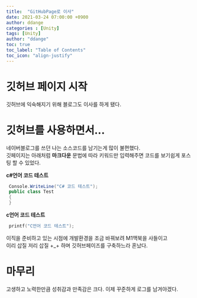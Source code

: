 ```yaml
---
title:  "GitHubPage로 이사"
date: 2021-03-24 07:00:00 +0900
author: ddange
categories : [Unity]
tags: [Unity]
author: "ddange"
toc: true
toc_label: "Table of Contents"
toc_icon: "align-justify"
---
```


# 깃허브 페이지 시작

 <!-- 큰제목 밑에 =====헤더 타이틀 -->
깃허브에 익숙해지기 위해 블로그도 이사를 하게 됐다.

# 깃허브를 사용하면서...


네이버블로그를 쓰던 나는 소스코드를 남기는게 많이 불편했다.  
깃페이지는 아래처럼 **마크다운** 문법에 따라 키워드만 입력해주면 코드를 보기쉽게 포스팅 할 수 있었다.  

**c#언어 코드 테스트**
 ```c#
  Console.WriteLine("C# 코드 테스트");
  public class Test
  {
  }
 ```
**c언어 코드 테스트**
 ```c
  printf("C언어 코드 테스트");
 ```

이직을 준비하고 있는 시점에 개발환경을 조금 바꿔보려 M1맥북을 사들이고  
이리 삽질 저리 삽질 +_+ 하며 깃허브페이즈를 구축하느라 혼났다.

# 마무리
 고생하고 노력한만큼 성취감과 만족감은 크다.
 이제 꾸준하게 로그를 남겨야겠다.

<!--
<center><img src="https://user-images.githubusercontent.com/39215290/112190663-9200ec00-8c48-11eb-9884-449196d888e9.png" width="100%" height="100%"></center>
-->